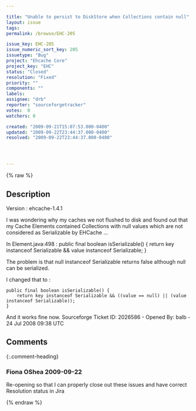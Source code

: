 ```yaml
---

title: "Unable to persist to DiskStore when Collections contain null"
layout: issue
tags: 
permalink: /browse/EHC-205

issue_key: EHC-205
issue_numeric_sort_key: 205
issuetype: "Bug"
project: "Ehcache Core"
project_key: "EHC"
status: "Closed"
resolution: "Fixed"
priority: ""
components: ""
labels: 
assignee: "drb"
reporter: "sourceforgetracker"
votes:  0
watchers: 0

created: "2009-09-21T15:07:53.000-0400"
updated: "2009-09-22T23:44:37.000-0400"
resolved: "2009-09-22T23:44:37.000-0400"




---
```


{% raw %}

## Description

<div markdown="1" class="description">

Version : ehcache-1.4.1

I was wondering why my caches we not flushed to disk and found out that my Cache Elements contained Collections with null values which are not considered as Serializable by EHCache ...

In Element.java:498 :
    public final boolean isSerializable() {
        return key instanceof Serializable && value instanceof Serializable;
    }

The problem is that null instanceof Serializable returns false although null can be serialized.

I changed that to :

    public final boolean isSerializable() {
        return key instanceof Serializable && ((value == null) || (value instanceof Serializable));
    }

And it works fine now.
Sourceforge Ticket ID: 2026586 - Opened By: balb - 24 Jul 2008 09:38 UTC

</div>

## Comments


{:.comment-heading}
### **Fiona OShea** <span class="date">2009-09-22</span>

<div markdown="1" class="comment">

Re-opening so that I can properly close out these issues and have correct Resolution status in Jira

</div>



{% endraw %}
